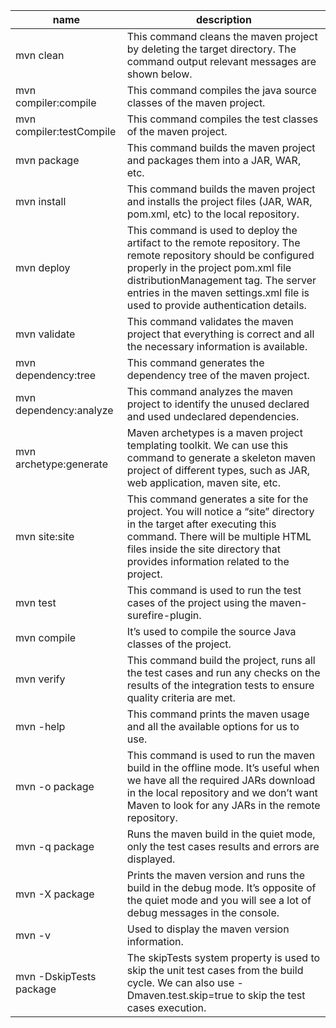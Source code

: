 | name                     | description                                                                                                                                                                                                                                                                    |
|--------------------------|--------------------------------------------------------------------------------------------------------------------------------------------------------------------------------------------------------------------------------------------------------------------------------|
| mvn clean                | This command cleans the maven project by deleting the target directory. The command output relevant messages are shown below.                                                                                                                                                  |
| mvn compiler:compile     | This command compiles the java source classes of the maven project.                                                                                                                                                                                                            |
| mvn compiler:testCompile | This command compiles the test classes of the maven project.                                                                                                                                                                                                                   |
| mvn package              | This command builds the maven project and packages them into a JAR, WAR, etc.                                                                                                                                                                                                  |
| mvn install              | This command builds the maven project and installs the project files (JAR, WAR, pom.xml, etc) to the local repository.                                                                                                                                                         |
| mvn deploy               | This command is used to deploy the artifact to the remote repository. The remote repository should be configured properly in the project pom.xml file distributionManagement tag. The server entries in the maven settings.xml file is used to provide authentication details. |
| mvn validate             | This command validates the maven project that everything is correct and all the necessary information is available.                                                                                                                                                            |
| mvn dependency:tree      | This command generates the dependency tree of the maven project.                                                                                                                                                                                                               |
| mvn dependency:analyze   | This command analyzes the maven project to identify the unused declared and used undeclared dependencies.                                                                                                                                                                      |
| mvn archetype:generate   | Maven archetypes is a maven project templating toolkit. We can use this command to generate a skeleton maven project of different types, such as JAR, web application, maven site, etc.                                                                                        |
| mvn site:site            | This command generates a site for the project. You will notice a “site” directory in the target after executing this command. There will be multiple HTML files inside the site directory that provides information related to the project.                                    |
| mvn test                 | This command is used to run the test cases of the project using the maven-surefire-plugin.                                                                                                                                                                                     |
| mvn compile              | It’s used to compile the source Java classes of the project.                                                                                                                                                                                                                   |
| mvn verify               | This command build the project, runs all the test cases and run any checks on the results of the integration tests to ensure quality criteria are met.                                                                                                                         |
| mvn -help                | This command prints the maven usage and all the available options for us to use.                                                                                                                                                                                               |
| mvn -o package           | This command is used to run the maven build in the offline mode. It’s useful when we have all the required JARs download in the local repository and we don’t want Maven to look for any JARs in the remote repository.                                                        |
| mvn -q package           | Runs the maven build in the quiet mode, only the test cases results and errors are displayed.                                                                                                                                                                                  |
| mvn -X package           | Prints the maven version and runs the build in the debug mode. It’s opposite of the quiet mode and you will see a lot of debug messages in the console.                                                                                                                        |
| mvn -v                   | Used to display the maven version information.                                                                                                                                                                                                                                 |
| mvn -DskipTests package  | The skipTests system property is used to skip the unit test cases from the build cycle. We can also use -Dmaven.test.skip=true to skip the test cases execution.                                                                                                               |